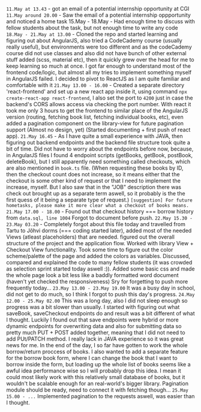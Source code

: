 `11.May at 13.43` - got an email of a potential internship opportunity at CGI
`11.May around 20.00` - Saw the email of a potential internship oppportunity and noticed a home task
15.May - 18.May - Had enough time to discuss with fellow students about the task, but not enough time to write any code
`18.May - 21.May at 13.00` - Cloned the repo and started learning and figuring out about AngularJS, also tried a CodeCademy course (usually really useful), but environments were too different and as the codeCademy course did not use classes and also did not have bunch of other external stuff added (scss, material etc), then it quickly grew over the head for me to keep learning so much at once. I got far enough to understand most of the frontend code/logic, but almost all my tries to implement something myself in AngularJS failed. I decided to pivot to ReactJS as I am quite familiar and comfortable with it
`21.May 13.00 - 16.00` - Created a separate directory 'react-frontend' and set up a new react app inside it, using command `npx create-react-app react-frontend`, I also set the port to `4200` just in case the backend's CORS allows access via checking the port number. With react it took me only 3 hours to get the frontend to similar place of the AngularJS version (routing, fetching book list, fetching individual books, etc), even added a pagination component on the library-view for future pagination support (Almost no design, yet) (Started documenting + first push of react app).
`21.May 16.45` - As I have quite a small experience with JAVA, then figuring out backend endpoints and the backend file structure took quite a bit of time. Did not have to worry about the endpoints before now, because, in AngularJS files I found 4 endpoint scripts (getBooks, getBook, postBook, deleteBook), but I still apparently need something called checkouts, which are also mentioned in `book.ts` file. (When requesting these books by ID, then the checkout count does not increase, so it means either that the checkout is some other kind of request or that I need to implement the increase, myself. But I also saw that in the "JOB" description there was check out brought up as a separate term aswell, so it probably is the the first quess of it being a separate type of request.) `[suggestion] For future hometasks, please make it more clear what a checkout of books means. `
`21.May 17.00 - 18.00` - Found out that checkout history === borrow history from `data.sql, line 1004` Forgot to document before push.
`22.May 15.30 - 23.May 03.20` - Completely forgot about this file today and travelled from Tartu to Jõhvi dorms (=== coding started later), added most of the needed Views (atleast placeholders) that are needed. figured out the overall structure of the project and the application flow. Worked with library View + Checkout View functionality. Took some time to figure out the color scheme/palette of the page and added the colors as variables. Discussed, compared and explained the code to many fellow students (it was crowded as selection sprint started today aswell :)). Added some basic css and made the whole page look a bit less like a baddly formatted word document (haven't yet checked the responsiveness) Sry for forgetting to push more frequently today...
`23.May 13.00 - 23.May 19.00` It was a busy day in school, did not get to do much, so I think I forgot to push this day's progress.
`24.May 12.00 - 25.May 02.00` This was a long day, also I did not sleep enough so progress was a bit slower than usually. I started with figuring out what saveBook, saveCheckout endpoints do and result was a bit different of what I thought. Luckily I found out that save endpoints were hybrid or more dynamic endpoints for overwriting data and also for submitting data so pretty much PUT + POST added together, meaning that I did not need to add PUt/PATCH method. I really lack in JAVA experience so it was great news for me. In the end of the day, I so far have gotten to work the whole borrow/return proccess of books. I also wanted to add a separate feature for the borrow book form, where I can change the book that I want to borrow inside the form, but loading up the whole list of books seems like a awful idea performance wise so I will probably drop this idea. I mean it could most likely work with this relatively small database of books, but it wouldn't be scalable enough for an real-world's bigger library. Pagination module should be ready, need to connect it with fetching though...
`25.May 15.00 - ...` Implemented pagination to the requests aswell, was easier than I thought.